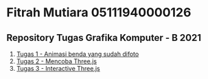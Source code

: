 # Fitrah Mutiara 05111940000126
## Repository Tugas Grafika Komputer - B 2021


1. [Tugas 1 - Animasi benda yang sudah difoto](https://github.com/cg2021b/tugas-1-fitrahmutiara0108/tree/main/tugas1-animasi%20benda)
2. [Tugas 2 - Mencoba Three.js](https://github.com/cg2021b/tugas-1-fitrahmutiara0108/tree/main/tugas2-mencoba%20three.js)
3. [Tugas 3 - Interactive Three.js](https://github.com/cg2021b/tugas-1-fitrahmutiara0108/tree/main/tugas3-interaksi%20three.js)

